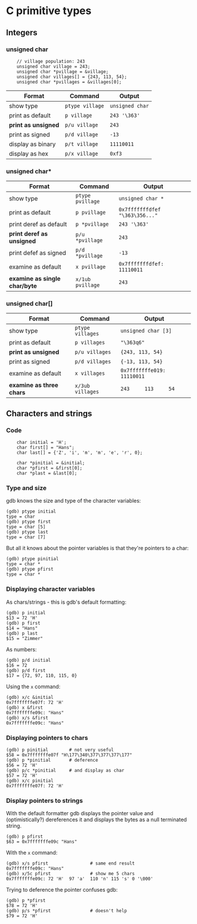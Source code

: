 # C primitive types



## Integers

### unsigned char

```
    // village population: 243
    unsigned char village = 243;
    unsigned char *pvillage = &village;
    unsigned char villages[] = {243, 113, 54};
    unsigned char *pvillages = &villages[0];
```

| Format                | Command         | Output          |
|-----------------------|-----------------|-----------------|
| show type             | `ptype village` | `unsigned char` |
| print as default      | `p village`     | `243 '\363'`    |
| **print as unsigned** | `p/u village`   | `243`           |
| print as signed       | `p/d village`   | `-13`           |
| display as binary     | `p/t village`   | `11110011`      |
| display as hex        | `p/x village`   | `0xf3`          |

### unsigned char*

| Format                          | Command          | Output                         |
|---------------------------------|------------------|--------------------------------|
| show type                       | `ptype pvillage` | `unsigned char *`              |
| print as default                | `p pvillage`     | `0x7fffffffdfef "\363\356..."` |
| print deref as default          | `p *pvillage`    | `243 '\363'`                   |
| **print deref as unsigned**     | `p/u *pvillage`  | `243`                          |
| print defef as signed           | `p/d *pvillage`  | `-13`                          |
| examine as default              | `x pvillage`     | `0x7fffffffdfef: 11110011`     |
| **examine as single char/byte** | `x/1ub pvillage` | `243`                          |

### unsigned char[]

| Format                     | Command          | Output                     |
|----------------------------|------------------|----------------------------|
| show type                  | `ptype villages` | `unsigned char [3]`        |
| print as default           | `p villages`     | `"\363q6"`                 |
| **print as unsigned**      | `p/u villages`   | `{243, 113, 54}`           |
| print as signed            | `p/d villages`   | `{-13, 113, 54}`           |
| examine as default         | `x villages`     | `0x7fffffffe019: 11110011` |
| **examine as three chars** | `x/3ub villages` | `243     113     54`       |



## Characters and strings

### Code

```
    char initial = 'H';
    char first[] = "Hans";
    char last[] = {'Z', 'i', 'm', 'm', 'e', 'r', 0};

    char *pinitial = &initial;
    char *pfirst = &first[0];
    char *plast = &last[0];
```

### Type and size

gdb knows the size and type of the character variables:

```
(gdb) ptype initial
type = char
(gdb) ptype first
type = char [5]
(gdb) ptype last
type = char [7]
```

But all it knows about the pointer variables is that they're pointers to a char:

```
(gdb) ptype pinitial 
type = char *
(gdb) ptype pfirst 
type = char *
```

### Displaying character variables

As chars/strings - this is gdb's default formatting:

```
(gdb) p initial
$13 = 72 'H'
(gdb) p first
$14 = "Hans"
(gdb) p last
$15 = "Zimmer"
```

As numbers:

```
(gdb) p/d initial
$16 = 72
(gdb) p/d first
$17 = {72, 97, 110, 115, 0}
```

Using the `x` command:

```
(gdb) x/c &initial
0x7fffffffe07f: 72 'H'
(gdb) x &first
0x7fffffffe09c: "Hans"
(gdb) x/s &first
0x7fffffffe09c: "Hans"
```

### Displaying pointers to chars

```
(gdb) p pinitial        # not very useful
$58 = 0x7fffffffe07f "H\177\340\377\377\377\177"
(gdb) p *pinitial       # deference
$56 = 72 'H'
(gdb) p/c *pinitial     # and display as char
$57 = 72 'H'
(gdb) x/c pinitial
0x7fffffffe07f: 72 'H'
```

### Display pointers to strings

With the default formatter gdb displays the pointer value and (optimistically?) dereferences it and displays the bytes as a null terminated string.

```
(gdb) p pfirst   
$63 = 0x7fffffffe09c "Hans"
```

With the `x` command:

```
(gdb) x/s pfirst                # same end result
0x7fffffffe09c: "Hans"
(gdb) x/5c pfirst               # show me 5 chars
0x7fffffffe09c: 72 'H'  97 'a'  110 'n' 115 's' 0 '\000'
```

Trying to deference the pointer confuses gdb:

```
(gdb) p *pfirst 
$78 = 72 'H'
(gdb) p/s *pfirst               # doesn't help
$79 = 72 'H'
```
